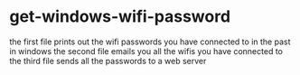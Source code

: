 # get-windows-wifi-password
the first file prints out the wifi passwords you have connected to in the past in windows
the second file emails you all the wifis you have connected to 
the third file sends all the passwords to a web server
